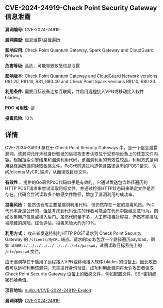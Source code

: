 ## CVE-2024-24919-Check Point Security Gateway 信息泄露

**漏洞编号:** CVE-2024-24919

**漏洞类型:** 信息泄露/路径遍历

**影响应用:** Check Point Quantum Gateway, Spark Gateway and CloudGuard Network

**危害等级:** 高危，可能导致敏感信息泄露

**影响版本:** Check Point Quantum Gateway and CloudGuard Network versions R81.20, R81.10, R81, R80.40 and Check Point Spark versions R81.10, R80.20.

**利用条件:** 需要目标设备连接互联网，并启用远程接入VPN或移动接入软件 blades。

**POC 可用性:** 是

**投毒风险:** 10%

## 详情

CVE-2024-24919 存在于 Check Point Security Gateways 中，是一个信息泄露漏洞。该漏洞允许未经身份验证的远程攻击者读取位于受影响设备上的任意文件内容。根据搜索引擎结果和漏洞利用代码，该漏洞利用的有效性较高。利用方式是利用路径遍历漏洞读取敏感文件。PoC代码通过构造包含路径遍历的POST请求，访问/clients/MyCRL端点，从而读取目标文件。

**有效性：**
提供的Go语言PoC代码似乎是有效的。它通过发送包含路径遍历的HTTP POST请求来尝试读取目标文件，并通过检查HTTP状态码来确定文件是否存在。代码会尝试读取多个敏感文件路径，增加了漏洞利用的成功率。

**投毒风险：**
虽然该仓库主要是漏洞利用代码，但仍然存在一定的投毒风险。PoC代码本身是公开的，但是考虑到代码仓库的作者可能会在代码中隐藏恶意行为，例如收集用户信息或植入后门。虽然代码量不多，人工审核相对容易，仍然不能排除被隐藏的风险。综合评估，投毒风险大约为10%。

**利用方式：**
攻击者发送特制的HTTP POST请求到 Check Point Security Gateway 的 `/clients/MyCRL` 端点。请求的body包含一个路径遍历payload，例如 `aCSHELL/../../../../../../../etc/passwd`，试图读取目标系统上的 `/etc/passwd` 文件。

由于漏洞存在于启用了远程接入VPN或移动接入软件 blades 的设备上，因此攻击者可以远程利用该漏洞，无需进行身份验证。成功利用此漏洞将允许攻击者读取 Check Point Security Gateway 设备上的敏感文件，例如配置文件、SSH密钥或密码哈希值。

**项目地址:** [nullcult/CVE-2024-24919-Exploit](https://github.com/nullcult/CVE-2024-24919-Exploit)

**漏洞详情:** [CVE-2024-24919](https://nvd.nist.gov/vuln/detail/CVE-2024-24919)